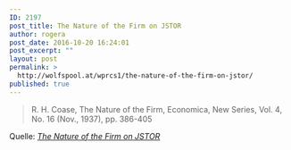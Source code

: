 ```yaml
---
ID: 2197
post_title: The Nature of the Firm on JSTOR
author: rogera
post_date: 2016-10-20 16:24:01
post_excerpt: ""
layout: post
permalink: >
  http://wolfspool.at/wprcs1/the-nature-of-the-firm-on-jstor/
published: true
---
```

<blockquote>R. H. Coase, The Nature of the Firm, Economica, New Series, Vol. 4, No. 16 (Nov., 1937), pp. 386-405</blockquote>
Quelle: <em><a href="http://www.jstor.org/stable/2626876">The Nature of the Firm on JSTOR</a></em>